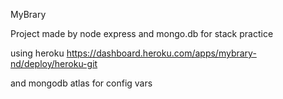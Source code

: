 MyBrary

Project made by node express and mongo.db for stack practice

using heroku
https://dashboard.heroku.com/apps/mybrary-nd/deploy/heroku-git

and mongodb atlas for config vars